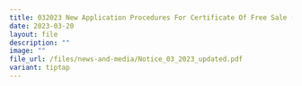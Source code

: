 ```yaml
---
title: 032023 New Application Procedures For Certificate Of Free Sale (CFS)
date: 2023-03-20
layout: file
description: ""
image: ""
file_url: /files/news-and-media/Notice_03_2023_updated.pdf
variant: tiptap
---
```

